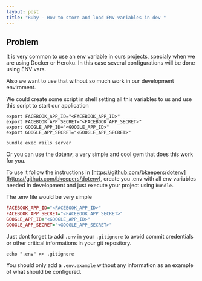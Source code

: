```yaml
---
layout: post
title: "Ruby - How to store and load ENV variables in dev "
---
```


## Problem

It is very common to use an env variable in ours projects, specialy when we are using Docker or Heroku. In this case several configurations will be done using ENV vars.

Also we want to use that without so much work in our development enviroment.

We could create some script in shell setting all this variables to us and use this script to start our application

```
export FACEBOOK_APP_ID="<FACEBOOK_APP_ID>"
export FACEBOOK_APP_SECRET="<FACEBOOK_APP_SECRET>"
export GOOGLE_APP_ID="<GOOGLE_APP_ID>"
export GOOGLE_APP_SECRET="<GOOGLE_APP_SECRET>"

bundle exec rails server
```

Or you can use the [dotenv](https://github.com/bkeepers/dotenv), a very simple and cool gem that does this work for you.

To use it follow the instructions in [https://github.com/bkeepers/dotenv](https://github.com/bkeepers/dotenv), create you .env with all env variables needed in development and just execute your project using ``bundle``.

The .env file would be very simple

```ruby
FACEBOOK_APP_ID="<FACEBOOK_APP_ID>"
FACEBOOK_APP_SECRET="<FACEBOOK_APP_SECRET>"
GOOGLE_APP_ID="<GOOGLE_APP_ID>"
GOOGLE_APP_SECRET="<GOOGLE_APP_SECRET>"
```

Just dont forget to add ``.env`` in your ``.gitignore`` to avoid commit credentials or other critical informations in your git repository. 

```
echo ".env" >> .gitignore
```

You should only add a ``.env.example`` without any information as an example of what should be configured.
